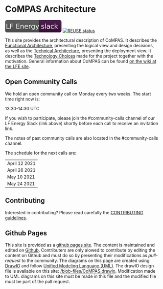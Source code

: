 <!--
SPDX-FileCopyrightText: 2021 Alliander N.V.

SPDX-License-Identifier: CC-BY-4.0
-->

# CoMPAS Architecture

[![Slack](public/LFEnergy-slack.svg)](http://lfenergy.slack.com/)
[![REUSE status](https://api.reuse.software/badge/github.com/com-pas/compas-architecture)](https://api.reuse.software/info/github.com/com-pas/compas-architecture)

This site provides the architectural description of CoMPAS. It describes the [Functional Architecture](FUNCTIONAL_ARCHITECTURE.md), presenting the logical view and design decisions, as well as the [Technical Architecture](technical/TECHNICAL_ARCHITECTURE.md), presenting the deployment view. It describes the [Technology Choices](TECHNOLOGY.md) made for the project together with the motivation.
General information about CoMPAS can be found [on the wiki at the LFE site](https://wiki.lfenergy.org/display/HOME/CoMPAS).

## Open Community Calls
We hold an open community call on Monday every two weeks. The start time right now is:

13:30-14:30 UTC

If you wish to participate, please join the #community-calls channel of our LF Energy Slack (link above) shortly before each call to receive an invitation link.

The notes of past community calls are also located in the #community-calls channel.

The schedule for the next calls are:

| |
|-|
|April 12 2021|
|April 26 2021|
|May 10 2021|
|May 24 2021|

## Contributing
Interested in contributing? Please read carefully the [CONTRIBUTING guidelines](https://github.com/com-pas/contributing/blob/master/CONTRIBUTING.md).

## Github Pages
This site is provided as a [github pages site](https://com-pas.github.io/compas-architecture/). The content is maintained and edited on [Github](https://github.com/com-pas/compas-architecture). Contributers are only alowed to contribute by editing the content on Github and must do so by presenting their modifications as *pull-request* to the community. 
The diagrams on this page are created using [DrawIO](https://github.com/jgraph/drawio-desktop/releases) and follow [Unified Modeling Language (UML)](https://www.omg.org/spec/UML/). The drawIO design file is available on this site: [/blob-files/CoMPAS.drawio](blob-files/CoMPAS.drawio). Modification made to UML diagrams on this site must be made in this file and the modified file must be part of the pull request.
